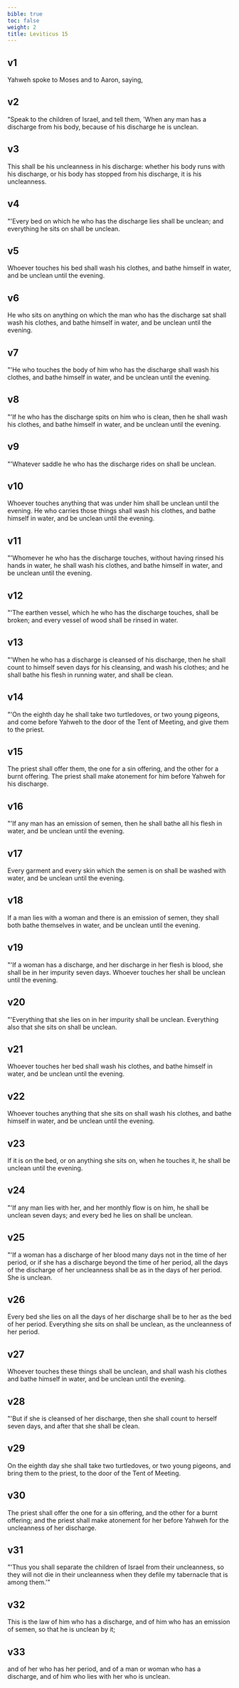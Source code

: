 ```yaml
---
bible: true
toc: false
weight: 2
title: Leviticus 15
---
```




## v1 
Yahweh spoke to Moses and to Aaron, saying, 

## v2 
"Speak to the children of Israel, and tell them, 'When any man has a discharge from his body, because of his discharge he is unclean. 

## v3 
This shall be his uncleanness in his discharge: whether his body runs with his discharge, or his body has stopped from his discharge, it is his uncleanness. 

## v4 
"'Every bed on which he who has the discharge lies shall be unclean; and everything he sits on shall be unclean. 

## v5 
Whoever touches his bed shall wash his clothes, and bathe himself in water, and be unclean until the evening. 

## v6 
He who sits on anything on which the man who has the discharge sat shall wash his clothes, and bathe himself in water, and be unclean until the evening. 

## v7 
"'He who touches the body of him who has the discharge shall wash his clothes, and bathe himself in water, and be unclean until the evening. 

## v8 
"'If he who has the discharge spits on him who is clean, then he shall wash his clothes, and bathe himself in water, and be unclean until the evening. 

## v9 
"'Whatever saddle he who has the discharge rides on shall be unclean. 

## v10 
Whoever touches anything that was under him shall be unclean until the evening. He who carries those things shall wash his clothes, and bathe himself in water, and be unclean until the evening. 

## v11 
"'Whomever he who has the discharge touches, without having rinsed his hands in water, he shall wash his clothes, and bathe himself in water, and be unclean until the evening. 

## v12 
"'The earthen vessel, which he who has the discharge touches, shall be broken; and every vessel of wood shall be rinsed in water. 

## v13 
"'When he who has a discharge is cleansed of his discharge, then he shall count to himself seven days for his cleansing, and wash his clothes; and he shall bathe his flesh in running water, and shall be clean. 

## v14 
"'On the eighth day he shall take two turtledoves, or two young pigeons, and come before Yahweh to the door of the Tent of Meeting, and give them to the priest. 

## v15 
The priest shall offer them, the one for a sin offering, and the other for a burnt offering. The priest shall make atonement for him before Yahweh for his discharge. 

## v16 
"'If any man has an emission of semen, then he shall bathe all his flesh in water, and be unclean until the evening. 

## v17 
Every garment and every skin which the semen is on shall be washed with water, and be unclean until the evening. 

## v18 
If a man lies with a woman and there is an emission of semen, they shall both bathe themselves in water, and be unclean until the evening. 

## v19 
"'If a woman has a discharge, and her discharge in her flesh is blood, she shall be in her impurity seven days. Whoever touches her shall be unclean until the evening. 

## v20 
"'Everything that she lies on in her impurity shall be unclean. Everything also that she sits on shall be unclean. 

## v21 
Whoever touches her bed shall wash his clothes, and bathe himself in water, and be unclean until the evening. 

## v22 
Whoever touches anything that she sits on shall wash his clothes, and bathe himself in water, and be unclean until the evening. 

## v23 
If it is on the bed, or on anything she sits on, when he touches it, he shall be unclean until the evening. 

## v24 
"'If any man lies with her, and her monthly flow is on him, he shall be unclean seven days; and every bed he lies on shall be unclean. 

## v25 
"'If a woman has a discharge of her blood many days not in the time of her period, or if she has a discharge beyond the time of her period, all the days of the discharge of her uncleanness shall be as in the days of her period. She is unclean. 

## v26 
Every bed she lies on all the days of her discharge shall be to her as the bed of her period. Everything she sits on shall be unclean, as the uncleanness of her period. 

## v27 
Whoever touches these things shall be unclean, and shall wash his clothes and bathe himself in water, and be unclean until the evening. 

## v28 
"'But if she is cleansed of her discharge, then she shall count to herself seven days, and after that she shall be clean. 

## v29 
On the eighth day she shall take two turtledoves, or two young pigeons, and bring them to the priest, to the door of the Tent of Meeting. 

## v30 
The priest shall offer the one for a sin offering, and the other for a burnt offering; and the priest shall make atonement for her before Yahweh for the uncleanness of her discharge. 

## v31 
"'Thus you shall separate the children of Israel from their uncleanness, so they will not die in their uncleanness when they defile my tabernacle that is among them.'" 

## v32 
This is the law of him who has a discharge, and of him who has an emission of semen, so that he is unclean by it; 

## v33 
and of her who has her period, and of a man or woman who has a discharge, and of him who lies with her who is unclean.


